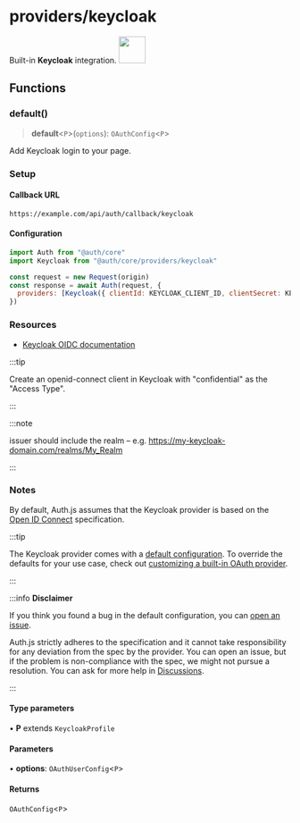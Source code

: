 # providers/keycloak

<div style={{backgroundColor: "#000", display: "flex", justifyContent: "space-between", color: "#fff", padding: 16}}>
<span>Built-in <b>Keycloak</b> integration.</span>
<a href="https://keycloak.com">
  <img style={{display: "block"}} src="https://authjs.dev/img/providers/keycloak.svg" height="48" width="48"/>
</a>
</div>

## Functions

### default()

> **default**\<`P`\>(`options`): `OAuthConfig`\<`P`\>

Add Keycloak login to your page.

### Setup

#### Callback URL
```
https://example.com/api/auth/callback/keycloak
```

#### Configuration
```js
import Auth from "@auth/core"
import Keycloak from "@auth/core/providers/keycloak"

const request = new Request(origin)
const response = await Auth(request, {
  providers: [Keycloak({ clientId: KEYCLOAK_CLIENT_ID, clientSecret: KEYCLOAK_CLIENT_SECRET, issuer: KEYCLOAK_ISSUER, })],
})
```

### Resources

 - [Keycloak OIDC documentation](https://www.keycloak.org/docs/latest/server_admin/#_oidc_clients)

:::tip

Create an openid-connect client in Keycloak with "confidential" as the "Access Type".

:::

:::note

issuer should include the realm – e.g. https://my-keycloak-domain.com/realms/My_Realm

:::
### Notes

By default, Auth.js assumes that the Keycloak provider is
based on the [Open ID Connect](https://openid.net/specs/openid-connect-core-1_0.html) specification.

:::tip

The Keycloak provider comes with a [default configuration](https://github.com/nextauthjs/next-auth/blob/main/packages/core/src/providers/keycloak.ts).
To override the defaults for your use case, check out [customizing a built-in OAuth provider](https://authjs.dev/guides/providers/custom-provider#override-default-options).

:::

:::info **Disclaimer**

If you think you found a bug in the default configuration, you can [open an issue](https://authjs.dev/new/provider-issue).

Auth.js strictly adheres to the specification and it cannot take responsibility for any deviation from
the spec by the provider. You can open an issue, but if the problem is non-compliance with the spec,
we might not pursue a resolution. You can ask for more help in [Discussions](https://authjs.dev/new/github-discussions).

:::

#### Type parameters

• **P** extends `KeycloakProfile`

#### Parameters

• **options**: `OAuthUserConfig`\<`P`\>

#### Returns

`OAuthConfig`\<`P`\>

